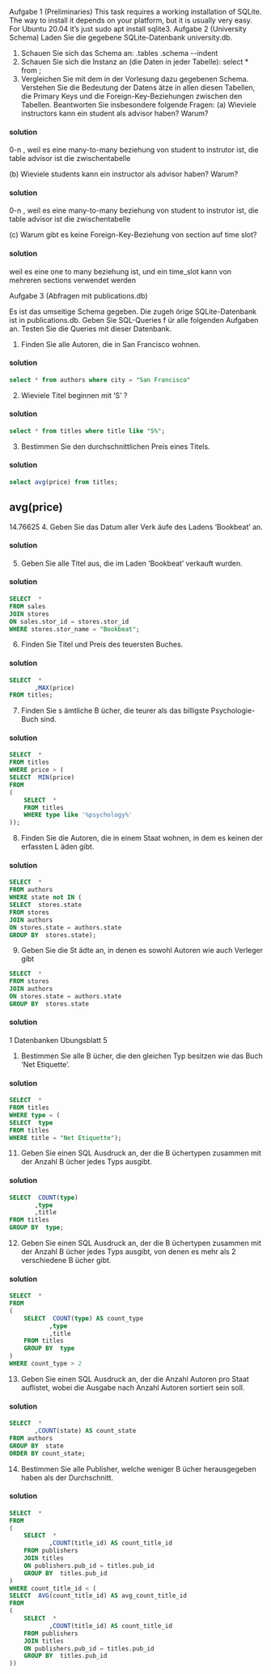 Aufgabe 1 (Preliminaries)
This task requires a working installation of SQLite. The way to install it depends
on your platform, but it is usually very easy. For Ubuntu 20.04 it’s just sudo
apt install sqlite3.
Aufgabe 2 (University Schema)
Laden Sie die gegebene SQLite-Datenbank university.db.
1. Schauen Sie sich das Schema an:
.tables
.schema --indent
2. Schauen Sie sich die Instanz an (die Daten in jeder Tabelle):
select * from <table-name>;
3. Vergleichen Sie mit dem in der Vorlesung dazu gegebenen Schema. Verstehen
Sie die Bedeutung der Datens ̈atze in allen diesen Tabellen, die Primary
Keys und die Foreign-Key-Beziehungen zwischen den Tabellen.
Beantworten Sie insbesondere folgende Fragen:
(a) Wieviele instructors kann ein student als advisor haben? Warum?
#### solution 
0-n , weil es eine many-to-many beziehung von student to instrutor ist, die table advisor ist die zwischentabelle 

(b) Wieviele students kann ein instructor als advisor haben? Warum?
#### solution
0-n , weil es eine many-to-many beziehung von student to instrutor ist, die table advisor ist die zwischentabelle 

(c) Warum gibt es keine Foreign-Key-Beziehung von section auf time slot?
#### solution 
weil es eine one to many beziehung ist, und ein time_slot kann von mehreren sections verwendet werden

Aufgabe 3 (Abfragen mit publications.db)

Es ist das umseitige Schema gegeben. Die zugeh ̈orige SQLite-Datenbank ist
in publications.db. Geben Sie SQL-Queries f ̈ur alle folgenden Aufgaben an.
Testen Sie die Queries mit dieser Datenbank.
1. Finden Sie alle Autoren, die in San Francisco wohnen.
#### solution 
```sql 
select * from authors where city = "San Francisco"
```

2. Wieviele Titel beginnen mit ’S’ ?
#### solution 
```sql
select * from titles where title like "S%";
```
3. Bestimmen Sie den durchschnittlichen Preis eines Titels.
#### solution 
```sql
select avg(price) from titles;
```
avg(price)
----------
14.76625
4. Geben Sie das Datum aller Verk ̈aufe des Ladens ’Bookbeat’ an.
#### solution 

5. Geben Sie alle Titel aus, die im Laden ’Bookbeat’ verkauft wurden.
#### solution 
```sql 
SELECT  *
FROM sales
JOIN stores
ON sales.stor_id = stores.stor_id
WHERE stores.stor_name = "Bookbeat";
```
6. Finden Sie Titel und Preis des teuersten Buches.
#### solution 
```sql
SELECT  *
       ,MAX(price)
FROM titles;
```
7. Finden Sie s ̈amtliche B ̈ucher, die teurer als das billigste Psychologie-Buch
sind.
#### solution 
```sql
SELECT  *
FROM titles
WHERE price > (
SELECT  MIN(price)
FROM
(
	SELECT  *
	FROM titles
	WHERE type like '%psychology%'
));
```

8. Finden Sie die Autoren, die in einem Staat wohnen, in dem es keinen der
erfassten L ̈aden gibt.
#### solution 

```sql 
SELECT  *
FROM authors
WHERE state not IN (
SELECT  stores.state
FROM stores
JOIN authors
ON stores.state = authors.state
GROUP BY  stores.state);
```

9. Geben Sie die St ̈adte an, in denen es sowohl Autoren wie auch Verleger gibt
```sql
SELECT  *
FROM stores
JOIN authors
ON stores.state = authors.state
GROUP BY  stores.state
```

#### solution 

1
Datenbanken
 ̈Ubungsblatt 5

1.  Bestimmen Sie alle B ̈ucher, die den gleichen Typ besitzen wie das Buch
’Net Etiquette’.
#### solution
```sql 
SELECT  *
FROM titles
WHERE type = (
SELECT  type
FROM titles
WHERE title = "Net Etiquette");
```
11. Geben Sie einen SQL Ausdruck an, der die B ̈uchertypen zusammen mit
der Anzahl B ̈ucher jedes Typs ausgibt.
#### solution
```sql 
SELECT  COUNT(type)
       ,type
       ,title
FROM titles
GROUP BY  type;
```
12. Geben Sie einen SQL Ausdruck an, der die B ̈uchertypen zusammen mit der
Anzahl B ̈ucher jedes Typs ausgibt, von denen es mehr als 2 verschiedene
B ̈ucher gibt.
#### solution
```sql 
SELECT  *
FROM
(
	SELECT  COUNT(type) AS count_type
	       ,type
	       ,title
	FROM titles
	GROUP BY  type
)
WHERE count_type > 2
```
13. Geben Sie einen SQL Ausdruck an, der die Anzahl Autoren pro Staat
auflistet, wobei die Ausgabe nach Anzahl Autoren sortiert sein soll.
#### solution
```sql 
SELECT  *
       ,COUNT(state) AS count_state
FROM authors
GROUP BY  state
ORDER BY count_state;
```
14. Bestimmen Sie alle Publisher, welche weniger B ̈ucher herausgegeben haben
als der Durchschnitt.

#### solution
```sql 
SELECT  *
FROM
(
	SELECT  *
	       ,COUNT(title_id) AS count_title_id
	FROM publishers
	JOIN titles
	ON publishers.pub_id = titles.pub_id
	GROUP BY  titles.pub_id
)
WHERE count_title_id < (
SELECT  AVG(count_title_id) AS avg_count_title_id
FROM
(
	SELECT  *
	       ,COUNT(title_id) AS count_title_id
	FROM publishers
	JOIN titles
	ON publishers.pub_id = titles.pub_id
	GROUP BY  titles.pub_id
))

```